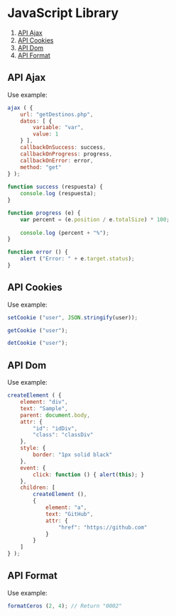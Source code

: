 # JavaScript Library

1. [API Ajax](#api-ajax)
2. [API Cookies](#api-cookies)
3. [API Dom](#api-dom)
3. [API Format](#api-format)

## API Ajax

Use example:
```javascript
ajax ( { 
    url: "getDestinos.php",
    datos: [ {
        variable: "var",
        value: 1
    } ],
    callbackOnSuccess: success,
    callbackOnProgress: progress,
    callbackOnError: error,
    method: "get" 
} );
    
function success (respuesta) {
    console.log (respuesta);
}

function progress (e) {
    var percent = (e.position / e.totalSize) * 100;
    
    console.log (percent + "%");
}

function error () {
    alert ("Error: " + e.target.status);
}
```

## API Cookies

Use example:
```javascript
setCookie ("user", JSON.stringify(user));

getCookie ("user");

detCookie ("user");
```

## API Dom

Use example:
```javascript
createElement ( {
    element: "div",
    text: "Sample",
    parent: document.body,
    attr: {
        "id": "idDiv",
        "class": "classDiv"
    },
    style: {
        border: "1px solid black"
    },
    event: {
        click: function () { alert(this); }
    },
    children: [
        createElement (),
        { 
            element: "a",
            text: "GitHub",
            attr: {
                "href": "https://github.com"
            }
        }
    ]
} );
```

## API Format

Use example:
```javascript
formatCeros (2, 4); // Return "0002"
```
